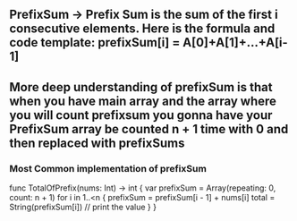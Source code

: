 ## PrefixSum -> Prefix Sum is the sum of the first i consecutive elements. Here is the formula and code template: prefixSum[i] = A[0]+A[1]+…+A[i-1]

## More deep understanding of prefixSum is that when you have main array and the array where you will count prefixsum you gonna have your PrefixSum array be counted n + 1 time with 0 and then replaced with prefixSums

### Most Common implementation of prefixSum

func TotalOfPrefix(nums: Int)  -> int {
	var prefixSum = Array(repeating: 0, count: n + 1)
	for i in 1..<n {
		prefixSum = prefixSum[i - 1] + nums[i]
		total = String(prefixSum[i])
		// print the value 
	}
}

